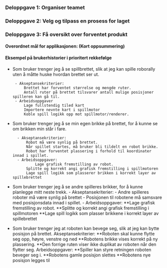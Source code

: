 <h3> Deloppgave 1: Organiser teamet </h3>



<h3> Deloppgave 2: Velg og tilpass en prosess for laget</h3>


<h3> Deloppgave 3: Få oversikt over forventet produkt </h3>

<h4> Overordnet mål for applikasjonen: (Kort oppsummering) </h4>

<h4> Eksempel på brukerhistorier i prioritert rekkefølge </h4>

-  Som bruker trenger jeg å se spillbrettet, slik at jeg kan spille roborally uten å måtte huske hvordan brettet ser ut.

		- Akseptansekriterier: 
			Brettet har forventet størrelse og mengde ruter.
			Antall ruter på brettet tilsvarer antall mulige posisjoner spilleren kan gå til.
		- Arbeidsoppgaver
			Lage fullstendig tiled kart
			Importere nevnte kart i spillmotor
			Koble spill logikk opp mot spillmotor/renderer.

- Som bruker trenger jeg å se min egen brikke på brettet, for å kunne se om brikken min står i fare.

		- Akseptansekriterier:
			Robot må være synlig på brettet.
			Når spillet startes, må bruker bli tildelt en robot brikke.
			Robot har forventet plassering i forhold til koordinater innad i spillet.
		- Arbeidsoppgaver:
	       		Lage grafisk fremstilling av robot.
			Splitte og korrekt angi grafisk fremstilling i spillmotoren
			Lage spill logikk som plasserer brikken i korrekt layer av spillebrettet
            
- Som bruker trenger jeg å se andre spilleres brikker, for å kunne planlegge mitt neste trekk.
		- Akseptansekriterier:
			- Andre spilleres roboter må være synlig på brettet 
			- Posisjonen til robotene må samsvare med posisjonsdata innad i spillet.
		- Arbeidsoppgaver:
            **Lage grafisk fremstilling av robot.
            **Splitte og korrekt angi grafisk fremstilling i spillmotoren
            **Lage spill logikk som plasser brikkene i korrekt layer av spillebrettet

* Som bruker trenger jeg at roboten kan bevege seg, slik at jeg kan bytte posisjon på brettet.
	Akseptansekriterier:
            **Roboten skal kunne flytte seg opp, høyre, venstre og ned
            **Robotens brikke vises korrekt på ny plassering.
            **Den forrige ruten viser ikke duplikat av roboten når den flytter seg.
		Arbeidsoppgaver:
            **Spiller kan styre retningen roboten beveger seg i.
            **Robotens gamle posisjon slettes
            **Robotens nye posisjon legges til
